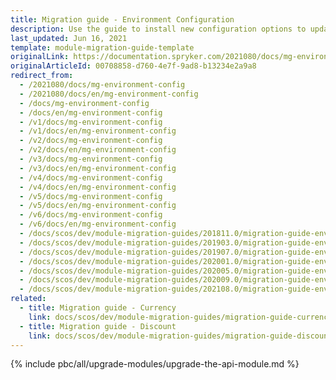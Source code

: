 ```yaml
---
title: Migration guide - Environment Configuration
description: Use the guide to install new configuration options to update project implementations for Spryker compatibility.
last_updated: Jun 16, 2021
template: module-migration-guide-template
originalLink: https://documentation.spryker.com/2021080/docs/mg-environment-config
originalArticleId: 00708858-d760-4e7f-9ad8-b13234e2a9a8
redirect_from:
  - /2021080/docs/mg-environment-config
  - /2021080/docs/en/mg-environment-config
  - /docs/mg-environment-config
  - /docs/en/mg-environment-config
  - /v1/docs/mg-environment-config
  - /v1/docs/en/mg-environment-config
  - /v2/docs/mg-environment-config
  - /v2/docs/en/mg-environment-config
  - /v3/docs/mg-environment-config
  - /v3/docs/en/mg-environment-config
  - /v4/docs/mg-environment-config
  - /v4/docs/en/mg-environment-config
  - /v5/docs/mg-environment-config
  - /v5/docs/en/mg-environment-config
  - /v6/docs/mg-environment-config
  - /v6/docs/en/mg-environment-config
  - /docs/scos/dev/module-migration-guides/201811.0/migration-guide-environment-configuration.html
  - /docs/scos/dev/module-migration-guides/201903.0/migration-guide-environment-configuration.html
  - /docs/scos/dev/module-migration-guides/201907.0/migration-guide-environment-configuration.html
  - /docs/scos/dev/module-migration-guides/202001.0/migration-guide-environment-configuration.html
  - /docs/scos/dev/module-migration-guides/202005.0/migration-guide-environment-configuration.html
  - /docs/scos/dev/module-migration-guides/202009.0/migration-guide-environment-configuration.html
  - /docs/scos/dev/module-migration-guides/202108.0/migration-guide-environment-configuration.html
related:
  - title: Migration guide - Currency
    link: docs/scos/dev/module-migration-guides/migration-guide-currency.html
  - title: Migration guide - Discount
    link: docs/scos/dev/module-migration-guides/migration-guide-discount.html
---
```


{% include pbc/all/upgrade-modules/upgrade-the-api-module.md %} <!-- To edit, see /_includes/pbc/all/upgrade-modules/upgrade-the-api-module.md -->
